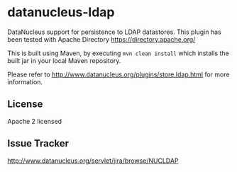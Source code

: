 datanucleus-ldap
================

DataNucleus support for persistence to LDAP datastores. This plugin has been tested with Apache Directory
https://directory.apache.org/

This is built using Maven, by executing `mvn clean install` which installs the built jar in your local Maven
repository.

Please refer to http://www.datanucleus.org/plugins/store.ldap.html  for more information.

License
-------
Apache 2 licensed

Issue Tracker
-------------
http://www.datanucleus.org/servlet/jira/browse/NUCLDAP
